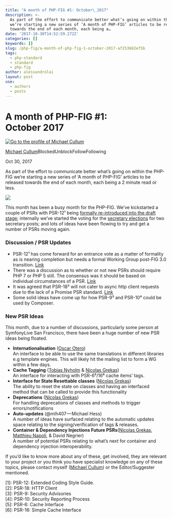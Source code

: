 ```yaml
---
title: "A month of PHP-FIG #1: October\_2017"
description: >-
  As part of the effort to communicate better what’s going on within the PHP-FIG
  we’re starting a new series of ‘A month of PHP-FIG’ articles to be released
  towards the end of each month, each being a…
date: '2017-10-30T14:52:59.272Z'
categories: []
keywords: []
slug: /php-fig/a-month-of-php-fig-1-october-2017-af253682ef5b
tags:
  - php-standard
  - standard
  - php-fig
author: alessandrolai
layout: post
use:
  - authors
  - posts
---
```


# A month of PHP-FIG #1: October 2017

[![Go to the profile of Michael Cullum](https://cdn-images-1.medium.com/fit/c/100/100/1*O5-MmG2fIp-iUvWe7Da6qA.jpeg)](https://medium.com/@michaelcullumuk?source=post_header_lockup)

[Michael Cullum](https://medium.com/@michaelcullumuk)BlockedUnblockFollowFollowing

Oct 30, 2017

As part of the effort to communicate better what’s going on within the PHP-FIG we’re starting a new series of ‘A month of PHP-FIG’ articles to be released towards the end of each month, each being a 2 minute read or less.

![](/img/blog/1__Zi1MOUQmtRXs3y7mhCLnGA.png)

This month has been a busy month for the PHP-FIG. We’ve kickstarted a couple of PSRs with PSR-12¹ being [formally re-introduced into the draft stage](https://groups.google.com/forum/#!topic/php-fig/Luk-F3x6T2g); internally we’ve started the voting for the [secretary elections](https://groups.google.com/forum/#!topic/php-fig/KwarBrWfsSs) for two secretary posts; and lots of ideas have been flowing to try and get a number of PSRs moving again.

### Discussion / PSR Updates

*   PSR-12¹ has come forward for an entrance vote as a matter of formality as is nearing completion but needs a formal Working Group post-FIG 3.0 transition. [Link](https://groups.google.com/forum/#!topic/php-fig/Luk-F3x6T2g)
*   There was a discussion as to whether or not new PSRs should require PHP 7 or PHP 5 still. The consensus was it should be based on individual circumstances of a PSR. [Link](https://groups.google.com/forum/#!topic/php-fig/DknNTZumojM)
*   It was agreed that PSR-18² will not cater to async http client requests due to the lack of a Promise PSR standard. [Link](https://github.com/php-fig/fig-standards/pull/942)
*   Some solid ideas have come up for how PSR-9³ and PSR-10⁴ could be used by Composer.

### New PSR Ideas

This month, due to a number of discussions, particularly some person at SymfonyLive San Francisco, there have been a huge number of new PSR ideas being floated.

*   **Internationalisation** ([Oscar Otero](https://medium.com/@misteroom))  
    An interface to be able to use the same translations in different libraries e.g template engines. This will likely hit the mailing list to form a WG within a few days.
*   **Cache Tagging** ([Tobias Nyholm](https://medium.com/@tobias.nyholm) & [Nicolas Grekas](https://medium.com/@nicolas.grekas))  
    An interface for interacting with PSR-6⁵/16⁶ cache items’ tags.
*   **Interface for State Resettable classes** ([Nicolas Grekas](https://medium.com/@nicolas.grekas))  
    The ability to reset the state on classes and having an interfaced method that can be called to provide this functionality
*   **Deprecations** ([Nicolas Grekas](https://medium.com/@nicolas.grekas))  
    For handling deprecations of classes and methods to trigger errors/notifications
*   **Auto-updates** (@mlh407 — Michael Hess)  
    A number of ideas have surfaced relating to the automatic updates space relating to the signing/verification of tags & releases.
*   **Container & Dependency Injections Future PSRs**([Nicolas Grekas](https://medium.com/@nicolas.grekas), [Matthieu Napoli](https://medium.com/@mnapoli), & David Negrier)  
    A number of potential PSRs relating to what’s next for container and dependency injection interoperability.

If you’d like to know more about any of these, get involved, they are relevant to your project or you think you have specialist knowledge on any of these topics, please contact myself ([Michael Cullum](https://medium.com/@michaelcullumuk)) or the Editor/Suggester mentioned.

\[1\]: PSR-12: Extended Coding Style Guide.  
\[2\]: PSR-18: HTTP Client  
\[3\]: PSR-9: Security Advisories  
\[4\]: PSR-10: Security Reporting Process  
\[5\]: PSR-6: Cache Interface  
\[6\]: PSR-16: Simple Cache Interface
